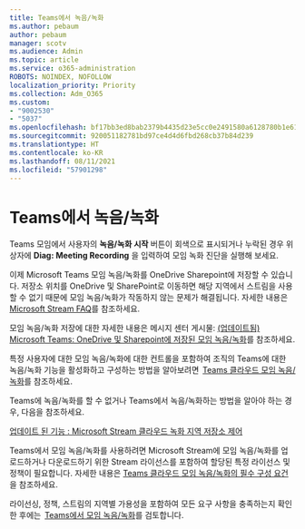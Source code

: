 ```yaml
---
title: Teams에서 녹음/녹화
ms.author: pebaum
author: pebaum
manager: scotv
ms.audience: Admin
ms.topic: article
ms.service: o365-administration
ROBOTS: NOINDEX, NOFOLLOW
localization_priority: Priority
ms.collection: Adm_O365
ms.custom:
- "9002530"
- "5037"
ms.openlocfilehash: bf17bb3ed8bab2379b4435d23e5cc0e2491580a6128780b1e6166513e54c6abd
ms.sourcegitcommit: 920051182781bd97ce4d4d6fbd268cb37b84d239
ms.translationtype: HT
ms.contentlocale: ko-KR
ms.lasthandoff: 08/11/2021
ms.locfileid: "57901298"
---
```

# <a name="recording-in-teams"></a>Teams에서 녹음/녹화

Teams 모임에서 사용자의 **녹음/녹화 시작** 버튼이 회색으로 표시되거나 누락된 경우 위 상자에 **Diag: Meeting Recording** 을 입력하여 모임 녹화 진단을 실행해 보세요. 

이제 Microsoft Teams 모임 녹음/녹화를 OneDrive Sharepoint에 저장할 수 있습니다. 저장소 위치를 OneDrive 및 SharePoint로 이동하면 해당 지역에서 스트림을 사용할 수 없기 때문에 모임 녹음/녹화가 작동하지 않는 문제가 해결됩니다. 자세한 내용은 [Microsoft Stream FAQ](https://docs.microsoft.com/stream/faq#which-regions-does-microsoft-stream-host-my-data-in)를 참조하세요.

모임 녹음/녹화 저장에 대한 자세한 내용은 메시지 센터 게시물: [(업데이트됨) Microsoft Teams: OneDrive 및 Sharepoint에 저장된 모임 녹음/녹화](https://portal.microsoft.com/Adminportal/Home?ref=MessageCenter&id=MC222640)를 참조하세요.

특정 사용자에 대한 모임 녹음/녹화에 대한 컨트롤을 포함하여 조직의 Teams에 대한 녹음/녹화 기능을 활성화하고 구성하는 방법을 알아보려면  [Teams 클라우드 모임 녹음/녹화](https://docs.microsoft.com/microsoftteams/cloud-recording)를 참조하세요. 

Teams에 녹음/녹화를 할 수 없거나 Teams에서 녹음/녹화하는 방법을 알아야 하는 경우, 다음을 참조하세요. 

[ 업데이트 된 기능 : Microsoft Stream 클라우드 녹화 지역 저장소 제어 ](https://admin.microsoft.com/AdminPortal/Home#/MessageCenter?id=MC214327)

Teams에서 모임 녹음/녹화를 사용하려면 Microsoft Stream에 모임 녹음/녹화를 업로드하거나 다운로드하기 위한 Stream 라이선스를 포함하여 할당된 특정 라이선스 및 정책이 필요합니다. 자세한 내용은 [Teams 클라우드 모임 녹음/녹화의 필수 구성 요건](https://docs.microsoft.com/microsoftteams/cloud-recording#prerequisites-for-teams-cloud-meeting-recording)을 참조하세요.

라이선싱, 정책, 스트림의 지역별 가용성을 포함하여 모든 요구 사항을 충족하는지 확인한 후에는  [Teams에서 모임 녹음/녹화](https://support.office.com/article/34dfbe7f-b07d-4a27-b4c6-de62f1348c24)를 검토합니다. 